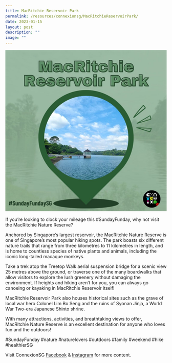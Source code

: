 ```yaml
---
title: MacRitchie Reservoir Park
permalink: /resources/connexionsg/MacRitchieReservoirPark/
date: 2023-01-15
layout: post
description: ""
image: ""
---
```


![](/images/connexionsg/2023/324573257_724011002643297_4835449307379210009_n.jpg)

If you’re looking to clock your mileage this #SundayFunday, why not visit the MacRitchie Nature Reserve?

Anchored by Singapore’s largest reservoir, the MacRitchie Nature Reserve is one of Singapore’s most popular hiking spots. The park boasts six different nature trails that range from three kilometres to 11 kilometres in length, and is home to countless species of native plants and animals, including the iconic long-tailed macaque monkeys.

Take a trek atop the Treetop Walk aerial suspension bridge for a scenic view 25 metres above the ground, or traverse one of the many boardwalks that allow visitors to explore the lush greenery without damaging the environment. If heights and hiking aren’t for you, you can always go canoeing or kayaking in MacRitchie Reservoir itself!

MacRitchie Reservoir Park also houses historical sites such as the grave of local war hero Colonel Lim Bo Seng and the ruins of Syonan Jinja, a World War Two-era Japanese Shinto shrine.

With many attractions, activities, and breathtaking views to offer, MacRitchie Nature Reserve is an excellent destination for anyone who loves fun and the outdoors!

#SundayFunday #nature #naturelovers #outdoors #family #weekend #hike #healthierSG

Visit ConnexionSG [Facebook](https://www.facebook.com/ConnexionSG) & [Instagram](https://www.instagram.com/connexionsg/) for more content.